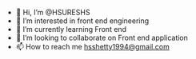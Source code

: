 - 👋 Hi, I’m @HSURESHS
- 👀 I’m interested in front end engineering
- 🌱 I’m currently learning Front end
- 💞️ I’m looking to collaborate on Front end application
- 📫 How to reach me hsshetty1994@gmail.com

<!---
HSURESHS/HSURESHS is a ✨ special ✨ repository because its `README.md` (this file) appears on your GitHub profile.
You can click the Preview link to take a look at your changes.
--->
